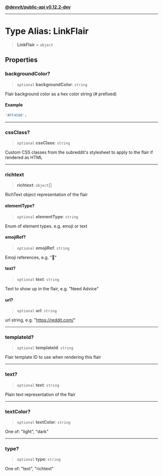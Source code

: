 [**@devvit/public-api v0.12.2-dev**](../../README.md)

---

# Type Alias: LinkFlair

> **LinkFlair** = `object`

## Properties

<a id="backgroundcolor"></a>

### backgroundColor?

> `optional` **backgroundColor**: `string`

Flair background color as a hex color string (# prefixed)

#### Example

```ts
'#FF4500';
```

---

<a id="cssclass"></a>

### cssClass?

> `optional` **cssClass**: `string`

Custom CSS classes from the subreddit's stylesheet to apply to the flair if rendered as HTML

---

<a id="richtext"></a>

### richtext

> **richtext**: `object`[]

RichText object representation of the flair

#### elementType?

> `optional` **elementType**: `string`

Enum of element types. e.g. emoji or text

#### emojiRef?

> `optional` **emojiRef**: `string`

Emoji references, e.g. ":rainbow:"

#### text?

> `optional` **text**: `string`

Text to show up in the flair, e.g. "Need Advice"

#### url?

> `optional` **url**: `string`

url string, e.g. "https://reddit.com/"

---

<a id="templateid"></a>

### templateId?

> `optional` **templateId**: `string`

Flair template ID to use when rendering this flair

---

<a id="text"></a>

### text?

> `optional` **text**: `string`

Plain text representation of the flair

---

<a id="textcolor"></a>

### textColor?

> `optional` **textColor**: `string`

One of: "light", "dark"

---

<a id="type"></a>

### type?

> `optional` **type**: `string`

One of: "text", "richtext"
